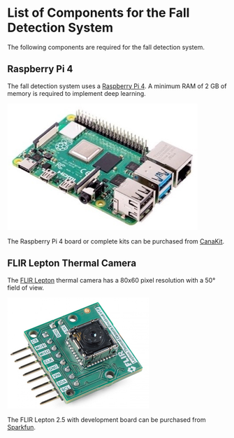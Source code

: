 # List of Components for the Fall Detection System

The following components are required for the fall detection system.

## Raspberry Pi 4
The fall detection system uses a [Raspberry Pi 4](https://www.raspberrypi.org/products/raspberry-pi-4-model-b/).  A minimum RAM of 2 GB of memory is required to implement deep learning.

![](https://github.com/vsv04/Fall-Detection-System/blob/master/COMPONENTS%20LIST/Images/Raspberry%20Pi%204.jpg)

The Raspberry Pi 4 board or complete kits can be purchased from [CanaKit](https://www.canakit.com/raspberry-pi-4-2gb.html). 

## FLIR Lepton Thermal Camera
The [FLIR Lepton](https://www.flir.com/products/lepton/?model=500-0763-01) thermal camera has a 80x60 pixel resolution with a 50° field of view. 

![](https://github.com/vsv04/Fall-Detection-System/blob/master/COMPONENTS%20LIST/Images/FLIR%20Lepton.jpg)

The FLIR Lepton 2.5 with development board can be purchased from [Sparkfun](https://www.sparkfun.com/products/15948).
